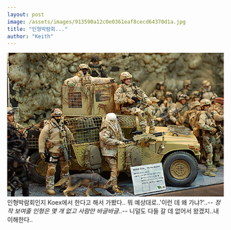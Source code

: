 ```yaml
---
layout: post
image: /assets/images/913590a12c0e0361eaf8cecd64370d1a.jpg
title: "인형박람회..."
author: "Keith"
---
```



![image](/assets/images/913590a12c0e0361eaf8cecd64370d1a.jpg)
인형박람회인지 Koex에서 한다고 해서 가봤다..
뭐 예상대로..'이런 데 왜 가냐?'..-_-
정작 보여줄 인형은 몇 개 없고 사람만 바글바글..-_-
니덜도 다들 갈 데 없어서 왔겠지..내 이해한다..


